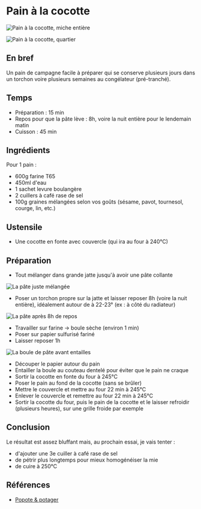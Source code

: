 # Pain à la cocotte

![Pain à la cocotte, miche entière](/pain_cocotte4.jpg)

![Pain à la cocotte, quartier](/pain_cocotte5.jpg)

## En bref

Un pain de campagne facile à préparer qui se conserve plusieurs jours
dans un torchon voire plusieurs semaines au congélateur (pré-tranché).

## Temps

* Préparation : 15 min
* Repos pour que la pâte lève : 8h, voire la nuit entière pour le
  lendemain matin
* Cuisson : 45 min

## Ingrédients

Pour 1 pain :

* 600g farine T65
* 450ml d'eau
* 1 sachet levure boulangère
* 2 cuillers à café rase de sel
* 100g graines mélangées selon vos goûts (sésame, pavot, tournesol,
  courge, lin, etc.)

## Ustensile

* Une cocotte en fonte avec couvercle (qui ira au four à 240°C)

## Préparation

* Tout mélanger dans grande jatte jusqu'à avoir une pâte collante

![La pâte juste mélangée](/pain_cocotte1.jpg)

* Poser un torchon propre sur la jatte et laisser reposer 8h (voire la
  nuit entière), idéalement autour de à 22-23° (ex : à côté du
  radiateur)
  
![La pâte après 8h de repos](/pain_cocotte2.jpg)
  
* Travailler sur farine -> boule sèche (environ 1 min)
* Poser sur papier sulfurisé fariné
* Laisser reposer 1h

![La boule de pâte avant entailles](/pain_cocotte3.jpg)

* Découper le papier autour du pain
* Entailler la boule au couteau dentelé pour éviter que le pain ne craque
* Sortir la cocotte en fonte du four à 245°C
* Poser le pain au fond de la cocotte (sans se brûler)
* Mettre le couvercle et mettre au four 22 min à 245°C
* Enlever le couvercle et remettre au four 22 min à 245°C
* Sortir la cocotte du four, puis le pain de la cocotte et le laisser
  refroidir (plusieurs heures), sur une grille froide par exemple

## Conclusion

Le résultat est assez bluffant mais, au prochain essai, je vais tenter :

* d'ajouter une 3e cuiller à café rase de sel
* de pétrir plus longtemps pour mieux homogénéiser la mie
* de cuire à 250°C

## Références

* [Popote & potager](https://www.youtube.com/watch?v=8WIQKFYTnzA)

